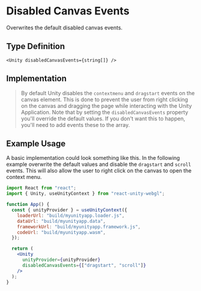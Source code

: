 # Disabled Canvas Events

Overwrites the default disabled canvas events.

## Type Definition

```tsx title="Type Definition"
<Unity disabledCanvasEvents={string[]} />
```

## Implementation

> By default Unity disables the `contextmenu` and `dragstart` events on the canvas element. This is done to prevent the user from right clicking on the canvas and dragging the page while interacting with the Unity Application. Note that by setting the `disabledCanvasEvents` property you'll override the default values. If you don't want this to happen, you'll need to add events these to the array.

## Example Usage​

A basic implementation could look something like this. In the following example overwrite the default values and disable the `dragstart` and `scroll` events. This will also allow the user to right click on the canvas to open the context menu.

```jsx {10-21} showLineNumbers title="App.jsx"
import React from "react";
import { Unity, useUnityContext } from "react-unity-webgl";

function App() {
  const { unityProvider } = useUnityContext({
    loaderUrl: "build/myunityapp.loader.js",
    dataUrl: "build/myunityapp.data",
    frameworkUrl: "build/myunityapp.framework.js",
    codeUrl: "build/myunityapp.wasm",
  });

  return (
    <Unity
      unityProvider={unityProvider}
      disabledCanvasEvents={["dragstart", "scroll"]}
    />
  );
}
```
